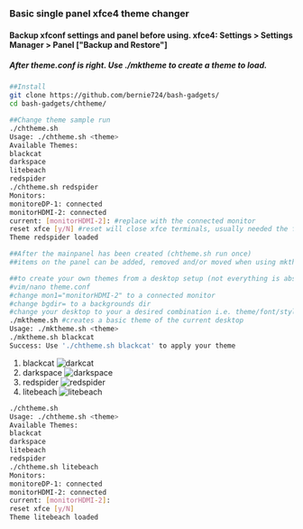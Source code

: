### Basic single panel xfce4 theme changer
#### Backup xfconf settings and panel before using. xfce4: Settings > Settings Manager > Panel ["Backup and Restore"]
##### After theme.conf is right. Use ./mktheme to create a theme to load.
```sh
##Install
git clone https://github.com/bernie724/bash-gadgets/
cd bash-gadgets/chtheme/

##Change theme sample run
./chtheme.sh 
Usage: ./chtheme.sh <theme>
Available Themes: 
blackcat
darkspace
litebeach
redspider
./chtheme.sh redspider
Monitors: 
monitoreDP-1: connected
monitorHDMI-2: connected
current: [monitorHDMI-2]: #replace with the connected monitor
reset xfce [y/N] #reset will close xfce terminals, usually needed the first run 
Theme redspider loaded

##After the mainpanel has been created (chtheme.sh run once) 
##items on the panel can be added, removed and/or moved when using mktheme.sh

##to create your own themes from a desktop setup (not everything is absorbed, only stuff I have got to)
#vim/nano theme.conf 
#change mon1="monitorHDMI-2" to a connected monitor
#change bgdir= to a backgrounds dir
#change your desktop to your a desired combination i.e. theme/font/style/bg
./mktheme.sh #creates a basic theme of the current desktop
Usage: ./mktheme.sh <theme>
./mktheme.sh blackcat
Success: Use './chtheme.sh blackcat' to apply your theme
```

1. blackcat
![darkcat](https://user-images.githubusercontent.com/20193396/234690865-b1d6e9b8-86db-4181-9037-be2acccf3d9b.png)
2. darkspace
![darkspace](https://user-images.githubusercontent.com/20193396/234690950-666134c7-96ef-4f1f-b4ac-8c9287593333.png)
3. redspider 
![redspider](https://user-images.githubusercontent.com/20193396/234690971-84c14d03-faaa-46ad-b91d-09027f4f6444.png)
4. litebeach
![litebeach](https://user-images.githubusercontent.com/20193396/234691109-3f7712b5-eacb-4452-bdd2-cefbd523d58d.png)

```sh
./chtheme.sh 
Usage: ./chtheme.sh <theme>
Available Themes: 
blackcat
darkspace
litebeach
redspider
./chtheme.sh litebeach
Monitors: 
monitoreDP-1: connected
monitorHDMI-2: connected
current: [monitorHDMI-2]: 
reset xfce [y/N] 
Theme litebeach loaded
```
